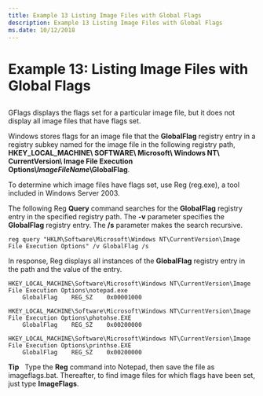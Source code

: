 ```yaml
---
title: Example 13 Listing Image Files with Global Flags
description: Example 13 Listing Image Files with Global Flags
ms.date: 10/12/2018
---
```


# Example 13: Listing Image Files with Global Flags


## <span id="ddk_example_13___listing_image_files_with_global_flags_dtools"></span><span id="DDK_EXAMPLE_13___LISTING_IMAGE_FILES_WITH_GLOBAL_FLAGS_DTOOLS"></span>


GFlags displays the flags set for a particular image file, but it does not display all image files that have flags set.

Windows stores flags for an image file that the **GlobalFlag** registry entry in a registry subkey named for the image file in the following registry path, **HKEY\_LOCAL\_MACHINE\\ SOFTWARE\\ Microsoft\\ Windows NT\\ CurrentVersion\\ Image File Execution Options\\*ImageFileName*\\GlobalFlag**.

To determine which image files have flags set, use Reg (reg.exe), a tool included in Windows Server 2003.

The following Reg **Query** command searches for the **GlobalFlag** registry entry in the specified registry path. The **-v** parameter specifies the **GlobalFlag** registry entry. The **/s** parameter makes the search recursive.

```console
reg query "HKLM\Software\Microsoft\Windows NT\CurrentVersion\Image File Execution Options" /v GlobalFlag /s
```

In response, Reg displays all instances of the **GlobalFlag** registry entry in the path and the value of the entry.

```console
HKEY_LOCAL_MACHINE\Software\Microsoft\Windows NT\CurrentVersion\Image File Execution Options\notepad.exe
    GlobalFlag    REG_SZ    0x00001000

HKEY_LOCAL_MACHINE\Software\Microsoft\Windows NT\CurrentVersion\Image File Execution Options\photohse.EXE
    GlobalFlag    REG_SZ    0x00200000

HKEY_LOCAL_MACHINE\Software\Microsoft\Windows NT\CurrentVersion\Image File Execution Options\printhse.EXE
    GlobalFlag    REG_SZ    0x00200000
```

**Tip**   Type the **Reg** command into Notepad, then save the file as imageflags.bat. Thereafter, to find image files for which flags have been set, just type **ImageFlags**.

 

 

 